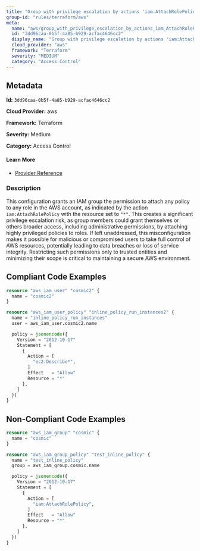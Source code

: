 ```yaml
---
title: "Group with privilege escalation by actions 'iam:AttachRolePolicy'"
group-id: "rules/terraform/aws"
meta:
  name: "aws/group_with_privilege_escalation_by_actions_iam_AttachRolePolicy"
  id: "3dd96caa-0b5f-4a85-b929-acfac4646cc2"
  display_name: "Group with privilege escalation by actions 'iam:AttachRolePolicy'"
  cloud_provider: "aws"
  framework: "Terraform"
  severity: "MEDIUM"
  category: "Access Control"
---
```

## Metadata

**Id:** `3dd96caa-0b5f-4a85-b929-acfac4646cc2`

**Cloud Provider:** aws

**Framework:** Terraform

**Severity:** Medium

**Category:** Access Control

#### Learn More

 - [Provider Reference](https://registry.terraform.io/providers/hashicorp/aws/latest/docs/resources/iam_group_policy#policy)

### Description

 This configuration grants an IAM group the permission to attach any policy to any role in the AWS account, as indicated by the action `iam:AttachRolePolicy` with the resource set to `"*"`. This creates a significant privilege escalation risk, as group members could grant themselves or others broader access, including administrative permissions, by attaching highly privileged policies to roles. If left unaddressed, this misconfiguration makes it possible for malicious or compromised users to take full control of AWS resources, potentially leading to data breaches or loss of service integrity. Restricting such permissions only to trusted entities and minimizing their scope is critical to maintaining a secure AWS environment.


## Compliant Code Examples
```terraform
resource "aws_iam_user" "cosmic2" {
  name = "cosmic2"
}

resource "aws_iam_user_policy" "inline_policy_run_instances2" {
  name = "inline_policy_run_instances"
  user = aws_iam_user.cosmic2.name

  policy = jsonencode({
    Version = "2012-10-17"
    Statement = [
      {
        Action = [
          "ec2:Describe*",
        ]
        Effect   = "Allow"
        Resource = "*"
      },
    ]
  })
}

```
## Non-Compliant Code Examples
```terraform
resource "aws_iam_group" "cosmic" {
  name = "cosmic"
}

resource "aws_iam_group_policy" "test_inline_policy" {
  name = "test_inline_policy"
  group = aws_iam_group.cosmic.name

  policy = jsonencode({
    Version = "2012-10-17"
    Statement = [
      {
        Action = [
          "iam:AttachRolePolicy",
        ]
        Effect   = "Allow"
        Resource = "*"
      },
    ]
  })
}


```